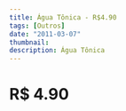 ```yaml
---
title: Água Tônica - R$4.90
tags: [Outros]
date: "2011-03-07"
thumbnail: 
description: Água Tônica
---
```


# R$ 4.90